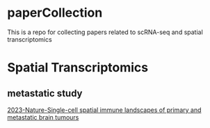 # paperCollection
This is a repo for collecting papers related to scRNA-seq and spatial transcriptomics

# Spatial Transcriptomics
## metastatic study
[2023-Nature-Single-cell spatial immune landscapes of primary and metastatic brain tumours](https://www.nature.com/articles/s41586-022-05680-3)
